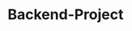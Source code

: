 # Backend-Project

<!-- Tour:
GetAllTours: Get : http://localhost:4000/api/tours
GetSingleTour: Get: http://localhost:4000/api/tours/:id
createTour: Post: http://localhost:4000/api/tours
updateTour: Patch/put: http://localhost:4000/api/tours/:id
createTour: Delete : http://localhost:4000/api/tours/:id

Gallery :
GetAllImages: Get : http://localhost:4000/api/gallery
GetSingleImage: Get: http://localhost:4000/api/gallery/:id
createImage: Post: http://localhost:4000/api/gallery
deleteGallery: Delete : http://localhost:4000/api/gallery/:id


User :
Login: Post: http://localhost:4000/api/user -->
